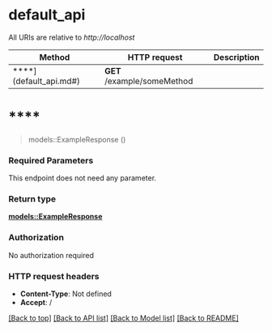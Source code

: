 # default_api

All URIs are relative to *http://localhost*

Method | HTTP request | Description
------------- | ------------- | -------------
****](default_api.md#) | **GET** /example/someMethod | 


# ****
> models::ExampleResponse ()




### Required Parameters
This endpoint does not need any parameter.

### Return type

[**models::ExampleResponse**](ExampleResponse.md)

### Authorization

No authorization required

### HTTP request headers

 - **Content-Type**: Not defined
 - **Accept**: /

[[Back to top]](#) [[Back to API list]](../README.md#documentation-for-api-endpoints) [[Back to Model list]](../README.md#documentation-for-models) [[Back to README]](../README.md)

